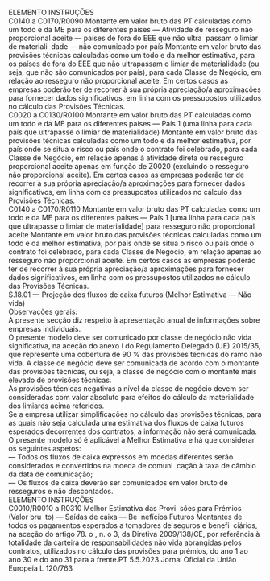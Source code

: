  
ELEMENTO  INSTRUÇÕES  
C0140 a 
C0170/R0090  Montante em valor bruto das 
PT calculadas como um todo e 
da ME para os diferentes países 
— Atividade de resseguro não 
proporcional aceite — países 
de fora do EEE que não ultra ­
passam o limiar de materiali ­
dade — não comunicado por 
país  Montante em valor bruto das provisões técnicas calculadas como um todo e da 
melhor estimativa, para os países de fora do EEE que não ultrapassam o limiar de 
materialidade (ou seja, que não são comunicados por país), para cada Classe de 
Negócio, em relação ao resseguro não proporcional aceite. 
Em certos casos as empresas poderão ter de recorrer à sua própria apreciação/a 
aproximações para fornecer dados significativos, em linha com os pressupostos 
utilizados no cálculo das Provisões Técnicas.  
C0020 a 
C0130/R0100  Montante em valor bruto das 
PT calculadas como um todo e 
da ME para os diferentes países 
— País 1 (uma linha para cada 
país que ultrapasse o limiar de 
materialidade)  Montante em valor bruto das provisões técnicas calculadas como um todo e da 
melhor estimativa, por país onde se situa o risco ou país onde o contrato foi 
celebrado, para cada Classe de Negócio, em relação apenas à atividade direta ou 
resseguro proporcional aceite apenas em função de Z0020 (excluindo o resseguro 
não proporcional aceite). 
Em certos casos as empresas poderão ter de recorrer à sua própria apreciação/a 
aproximações para fornecer dados significativos, em linha com os pressupostos 
utilizados no cálculo das Provisões Técnicas.  
C0140 a 
C0170/R0110  Montante em valor bruto das 
PT calculadas como um todo e 
da ME para os diferentes países 
— País 1 [uma linha para cada 
país que ultrapasse o limiar de 
materialidade] para resseguro 
não proporcional aceite  Montante em valor bruto das provisões técnicas calculadas como um todo e da 
melhor estimativa, por país onde se situa o risco ou país onde o contrato foi 
celebrado, para cada Classe de Negócio, em relação apenas ao resseguro não 
proporcional aceite. 
Em certos casos as empresas poderão ter de recorrer à sua própria apreciação/a 
aproximações para fornecer dados significativos, em linha com os pressupostos 
utilizados no cálculo das Provisões Técnicas.  
S.18.01 — Projeção dos fluxos de caixa futuros (Melhor Estimativa — Não vida)  
Observações gerais:  
A presente secção diz respeito à apresentação anual de informações sobre empresas individuais.  
O presente modelo deve ser comunicado por classe de negócio não vida significativa, na aceção do anexo I do 
Regulamento Delegado (UE) 2015/35, que represente uma cobertura de 90 % das provisões técnicas do ramo não vida. 
A classe de negócio deve ser comunicada de acordo com o montante das provisões técnicas, ou seja, a classe de negócio 
com o montante mais elevado de provisões técnicas.  
As provisões técnicas negativas a nível da classe de negócio devem ser consideradas com valor absoluto para efeitos do 
cálculo da materialidade dos limiares acima referidos.  
Se a empresa utilizar simplificações no cálculo das provisões técnicas, para as quais não seja calculada uma estimativa 
dos fluxos de caixa futuros esperados decorrentes dos contratos, a informação não será comunicada.  
O presente modelo só é aplicável à Melhor Estimativa e há que considerar os seguintes aspetos:  
— Todos os fluxos de caixa expressos em moedas diferentes serão considerados e convertidos na moeda de comuni ­
cação à taxa de câmbio da data de comunicação;  
— Os fluxos de caixa deverão ser comunicados em valor bruto de resseguros e não descontados.  
ELEMENTO  INSTRUÇÕES  
C0010/R0010 
a R0310  Melhor Estimativa das Provi ­
sões para Prémios (Valor bru ­
to) — Saídas de caixa — Be ­
nefícios Futuros  Montantes de todos os pagamentos esperados a tomadores de seguros e benefi ­
ciários, na aceção do artigo 78.  o , n.  o 3, da Diretiva 2009/138/CE, por referência 
à totalidade da carteira de responsabilidades não vida abrangidas pelos contratos, 
utilizados no cálculo das provisões para prémios, do ano 1 ao ano 30 e do ano 
31 para a frente.PT  5.5.2023 Jornal Oficial da União Europeia L 120/763